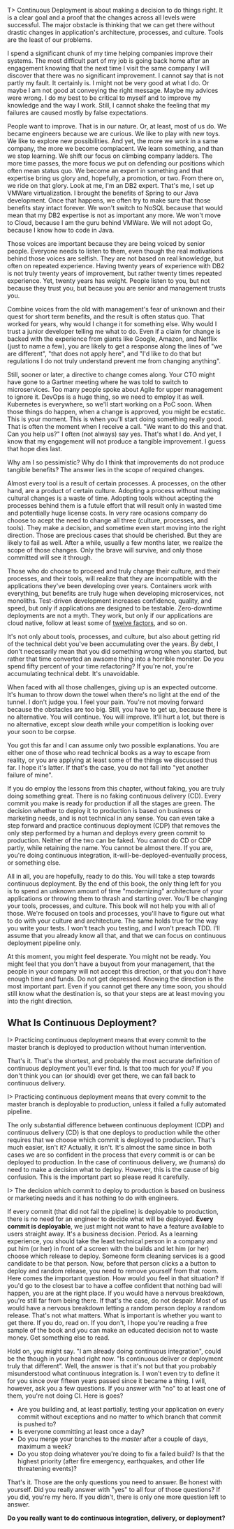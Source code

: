T> Continuous Deployment is about making a decision to do things right. It is a clear goal and a proof that the changes across all levels were successful. The major obstacle is thinking that we can get there without drastic changes in application's architecture, processes, and culture. Tools are the least of our problems.

I spend a significant chunk of my time helping companies improve their systems. The most difficult part of my job is going back home after an engagement knowing that the next time I visit the same company I will discover that there was no significant improvement. I cannot say that is not partly my fault. It certainly is. I might not be very good at what I do. Or maybe I am not good at conveying the right message. Maybe my advices were wrong. I do my best to be critical to myself and to improve my knowledge and the way I work. Still, I cannot shake the feeling that my failures are caused mostly by false expectations.

People want to improve. That is in our nature. Or, at least, most of us do. We became engineers because we are curious. We like to play with new toys. We like to explore new possibilities. And yet, the more we work in a same company, the more we become complacent. We learn something, and than we stop learning. We shift our focus on climbing company ladders. The more time passes, the more focus we put on defending our positions which often mean status quo. We become an expert in something and that expertise bring us glory and, hopefully, a promotion, or two. From there on, we ride on that glory. Look at me, I'm an DB2 expert. That's me, I set up VMWare virtualization. I brought the benefits of Spring to our Java development. Once that happens, we often try to make sure that those benefits stay intact forever. We won't switch to NoSQL because that would mean that my DB2 expertise is not as important any more. We won't move to Cloud, because I am the guru behind VMWare. We will not adopt Go, because I know how to code in Java.

Those voices are important because they are being voiced by senior people. Everyone needs to listen to them, even though the real motivations behind those voices are selfish. They are not based on real knowledge, but often on repeated experience. Having twenty years of experience with DB2 is not truly twenty years of improvement, but rather twenty times repeated experience. Yet, twenty years has weight. People listen to you, but not because they trust you, but because you are senior and management trusts you.

Combine voices from the old with management's fear of unknown and their quest for short term benefits, and the result is often status quo. That worked for years, why would I change it for something else. Why would I trust a junior developer telling me what to do. Even if a claim for change is backed with the experience from giants like Google, Amazon, and Netflix (just to name a few), you are likely to get a response along the lines of "we are different", "that does not apply here", and "I'd like to do that but regulations I do not truly understand prevent me from changing anything".

Still, sooner or later, a directive to change comes along. Your CTO might have gone to a Gartner meeting where he was told to switch to microservices. Too many people spoke about Agile for upper management to ignore it. DevOps is a huge thing, so we need to employ it as well. Kubernetes is everywhere, so we'll start working on a PoC soon. When those things do happen, when a change is approved, you might be ecstatic. This is your moment. This is when you'll start doing something really good. That is often the moment when I receive a call. "We want to do this and that. Can you help us?" I often (not always) say yes. That's what I do. And yet, I know that my engagement will not produce a tangible improvement. I guess that hope dies last.

Why am I so pessimistic? Why do I think that improvements do not produce tangible benefits? The answer lies in the scope of required changes.

Almost every tool is a result of certain processes. A processes, on the other hand, are a product of certain culture. Adopting a process without making cultural changes is a waste of time. Adopting tools without acepting the processes behind them is a futule effort that will result only in wasted time and potentially huge license costs. In very rare ocasions company do choose to acept the need to change all three (culture, processes, and tools). They make a decision, and sometime even start moving into the right direction. Those are precious cases that should be cherished. But they are likely to fail as well. After a while, usually a few months later, we realize the scope of those changes. Only the brave will survive, and only those committed will see it through.

Those who do choose to proceed and truly change their culture, and their processes, and their tools, will realize that they are incompatible with the applications they've been developing over years. Containers work with everything, but benefits are truly huge when developing microservices, not monoliths. Test-driven development increases confidence, quality, and speed, but only if applications are designed to be testable. Zero-downtime deployments are not a myth. They work, but only if our applications are cloud native, follow at least some of [twelve factors](TODO), and so on.

It's not only about tools, processes, and culture, but also about getting rid of the technical debt you've been accumulating over the years. By debt, I don't necessarily mean that you did something wrong when you started, but rather that time converted an awsome thing into a horrible monster. Do you spend fifty percent of your time refactoring? If you're not, you're accumulating technical debt. It's unavoidable.

When faced with all those challenges, giving up is an expected outcome. It's human to throw down the towel when there's no light at the end of the tunnel. I don't judge you. I feel your pain. You're not moving forward because the obstacles are too big. Still, you have to get up, because there is no alternative. You will continue. You will improve. It'll hurt a lot, but there is no alternative, except slow death while your competition is looking over your soon to be corpse.

You got this far and I can assume only two possible explanations. You are either one of those who read technical books as a way to escape from reality, or you are applying at least some of the things we discussed thus far. I hope it's latter. If that's the case, you do not fall into "yet another failure of mine".

If you do employ the lessons from this chapter, without faking, you are truly doing something great. There is no faking continuous delivery (CD). Every commit you make is ready for production if all the stages are green. The decision whether to deploy it to production is based on business or marketing needs, and is not technical in any sense. You can even take a step forward and practice continuous deployment (CDP) that removes the only step performed by a human and deploys every green commit to production. Neither of the two can be faked. You cannot do CD or CDP partly, while retaining the name. You cannot be almost there. If you are, you're doing continuous integration, it-will-be-deployed-eventually process, or something else.

All in all, you are hopefully, ready to do this. You will take a step towards continuous deployment. By the end of this book, the only thing left for you is to spend an unknown amount of time "modernizing" architecture of your applications or throwing them to thrash and starting over. You'll be changing your tools, processes, and culture. This book will not help you with all of those. We're focused on tools and processes, you'll have to figure out what to do with your culture and architecture. The same holds true for the way you write your tests. I won't teach you testing, and I won't preach TDD. I'll assume that you already know all that, and that we can focus on continuous deployment pipeline only.

At this moment, you might feel desperate. You might not be ready. You might feel that you don't have a buyout from your management, that the people in your company will not accept this direction, or that you don't have enough time and funds. Do not get depressed. Knowing the direction is the most important part. Even if you cannot get there any time soon, you should still know what the destination is, so that your steps are at least moving you into the right direction.

## What Is Continuous Deployment?

I> Practicing continuous deployment means that every commit to the master branch is deployed to production without human intervention.

That's it. That's the shortest, and probably the most accurate definition of continuous deployment you'll ever find. Is that too much for you? If you don't think you can (or should) ever get there, we can fall back to continuous delivery.

I> Practicing continuous deployment means that every commit to the master branch is deployable to production, unless it failed a fully automated pipeline.

The only substantial difference between continuous deployment (CDP) and continuous delivery (CD) is that one deploys to production while the other requires that we choose which commit is deployed to production. That's much easier, isn't it? Actually, it isn't. It's almost the same since in both cases we are so confident in the process that every commit is or can be deployed to production. In the case of continuous delivery, we (humans) do need to make a decision what to deploy. However, this is the cause of big confusion. This is the important part so please read it carefully.

I> The decision which commit to deploy to production is based on business or marketing needs and it has nothing to do with engineers.

If every commit (that did not fail the pipeline) is deployable to production, there is no need for an engineer to decide what will be deployed. **Every commit is deployable**, we just might not want to have a feature available to users straight away. It's a business decision. Period. As a learning experience, you should take the least technical person in a company and put him (or her) in front of a screen with the builds and let him (or her) choose which release to deploy. Someone form cleaning services is a good candidate to be that person. Now, before that person clicks a a button to deploy and random release, you need to remove yourself from that room. Here comes the important question. How would you feel in that situation? If you'd go to the closest bar to have a coffee confident that nothing bad will happen, you are at the right place. If you would have a nervous breakdown, you're still far from being there. If that's the case, do not despair. Most of us would have a nervous breakdown letting a random person deploy a random release. That's not what matters. What is important is whether you want to get there. If you do, read on. If you don't, I hope you're reading a free sample of the book and you can make an educated decision not to waste money. Get something else to read.

Hold on, you might say. "I am already doing continuous integration", could be the though in your head right now. "Is continuous deliver or deployment truly that different". Well, the answer is that it's not but that you probably misunderstood what continuous integration is. I won't even try to define it for you since over fifteen years passed since it became a thing. I will, however, ask you a few questions. If you answer with "no" to at least one of them, you're not doing CI. Here is goes?

* Are you building and, at least partially, testing your application on every commit without exceptions and no matter to which branch that commit is pushed to?
* Is everyone committing at least once a day?
* Do you merge your branches to the *master* after a couple of days, maximum a week?
* Do you stop doing whatever you're doing to fix a failed build? Is that the highest priority (after fire emergency, earthquakes, and other life threatening events)?

That's it. Those are the only questions you need to answer. Be honest with yourself. Did you really answer with "yes" to all four of those questions? If you did, you're my hero. If you didn't, there is only one more question left to answer.

**Do you really want to do continuous integration, delivery, or deployment?**
